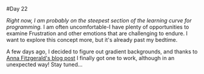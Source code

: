 #Day 22

_Right now, I am probably on the steepest section of the learning curve for programming._ I am often uncomfortable-I have plenty of opportunities to examine Frustration and other emotions that are challenging to endure. I want to explore this concept more, but it's already past my bedtime.

A few days ago, I decided to figure out gradient backgrounds, and thanks to [Anna Fitzgerald's blog post](https://blog.hubspot.com/website/change-background-color-html#html-gradient-background-color) I finally got one to work, although in an unexpected way! Stay tuned...